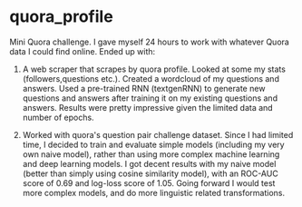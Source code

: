 # quora_profile

Mini Quora challenge. I gave myself 24 hours to work with whatever Quora data I could find online. Ended up with:

1. A web scraper that scrapes by quora profile. Looked at some my stats (followers,questions etc.). Created a wordcloud of my questions and answers. Used a pre-trained RNN (textgenRNN) to generate new questions and answers after training it on my existing questions and answers. Results were pretty impressive given the limited data and number of epochs.

2. Worked with quora's question pair challenge dataset. Since I had limited time, I decided to train and evaluate simple models (including my very own naive model), rather than using more complex machine learning and deep learning models. I got decent results with my naive model (better than simply using cosine similarity model), with an ROC-AUC score of 0.69 and log-loss score of 1.05. Going forward I would test more complex models, and do more linguistic related transformations. 


